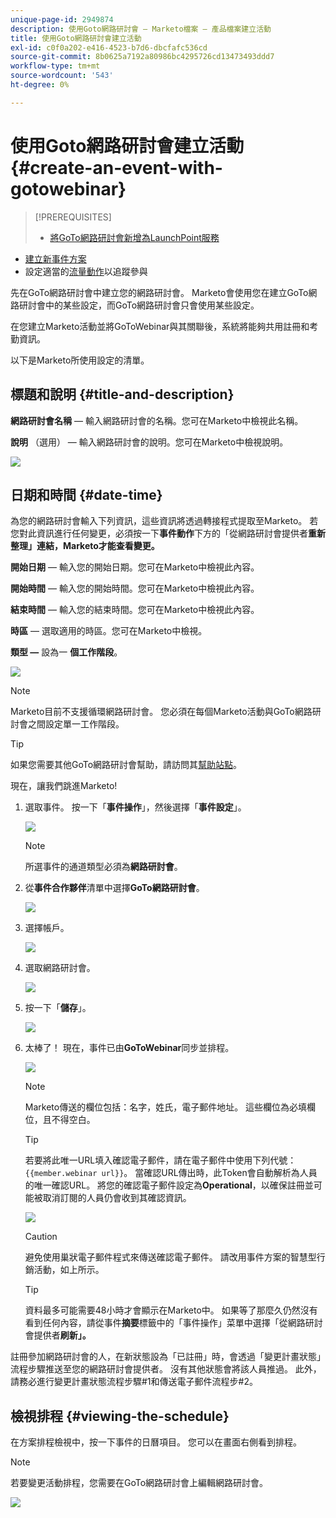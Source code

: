 ```yaml
---
unique-page-id: 2949874
description: 使用Goto網路研討會 — Marketo檔案 — 產品檔案建立活動
title: 使用Goto網路研討會建立活動
exl-id: c0f0a202-e416-4523-b7d6-dbcfafc536cd
source-git-commit: 8b0625a7192a80986bc4295726cd13473493ddd7
workflow-type: tm+mt
source-wordcount: '543'
ht-degree: 0%

---
```


# 使用Goto網路研討會建立活動 {#create-an-event-with-gotowebinar}

>[!PREREQUISITES]
>
>* [將GoTo網路研討會新增為LaunchPoint服務](/help/marketo/product-docs/administration/additional-integrations/add-gotowebinar-as-a-launchpoint-service.md)
* [建立新事件方案](/help/marketo/product-docs/demand-generation/events/understanding-events/create-a-new-event-program.md)
* 設定適當的[流量動作](/help/marketo/product-docs/core-marketo-concepts/smart-campaigns/flow-actions/add-a-flow-step-to-a-smart-campaign.md)以追蹤參與


先在GoTo網路研討會中建立您的網路研討會。 Marketo會使用您在建立GoTo網路研討會中的某些設定，而GoTo網路研討會只會使用某些設定。

在您建立Marketo活動並將GoToWebinar與其關聯後，系統將能夠共用註冊和考勤資訊。

以下是Marketo所使用設定的清單。

## 標題和說明 {#title-and-description}

**網路研討會名稱**  — 輸入網路研討會的名稱。您可在Marketo中檢視此名稱。

**說明** （選用） — 輸入網路研討會的說明。您可在Marketo中檢視說明。

![](assets/image2015-5-28-15-3a1-3a36.png)

## 日期和時間 {#date-time}

為您的網路研討會輸入下列資訊，這些資訊將透過轉接程式提取至Marketo。 若您對此資訊進行任何變更，必須按一下&#x200B;**事件動作**&#x200B;下方的「從網路研討會提供者&#x200B;**重新整理」連結，Marketo才能查看變更。**

**開始日期**  — 輸入您的開始日期。您可在Marketo中檢視此內容。

**開始時間**  — 輸入您的開始時間。您可在Marketo中檢視此內容。

**結束時間**  — 輸入您的結束時間。您可在Marketo中檢視此內容。

**時區**  — 選取適用的時區。您可在Marketo中檢視。

**類型 —** 設為一 **個工作階段**。

![](assets/image2015-5-28-15-3a7-3a1.png)

>[!NOTE]
Marketo目前不支援循環網路研討會。 您必須在每個Marketo活動與GoTo網路研討會之間設定單一工作階段。

>[!TIP]
如果您需要其他GoTo網路研討會幫助，請訪問其[幫助站點](https://support.logmeininc.com/gotowebinar)。

現在，讓我們跳進Marketo!

1. 選取事件。 按一下「**事件操作**」，然後選擇「**事件設定**」。

   ![](assets/image2015-5-14-14-3a53-3a10.png)

   >[!NOTE]
   所選事件的通道類型必須為&#x200B;**網路研討會**。

1. 從&#x200B;**事件合作夥伴**&#x200B;清單中選擇&#x200B;**GoTo網路研討會**。

   ![](assets/image2015-5-14-14-3a55-3a20.png)

1. 選擇帳戶。

   ![](assets/rtaimage-2.png)

1. 選取網路研討會。

   ![](assets/image2015-5-14-14-3a57-3a31.png)

1. 按一下「**儲存**」。

   ![](assets/image2015-5-14-14-3a58-3a54.png)

1. 太棒了！ 現在，事件已由&#x200B;**GoToWebinar**&#x200B;同步並排程。

   ![](assets/image2015-5-14-15-3a0-3a47.png)

   >[!NOTE]
   Marketo傳送的欄位包括：名字，姓氏，電子郵件地址。 這些欄位為必填欄位，且不得空白。

   >[!TIP]
   若要將此唯一URL填入確認電子郵件，請在電子郵件中使用下列代號：`{{member.webinar url}}`。 當確認URL傳出時，此Token會自動解析為人員的唯一確認URL。
   將您的確認電子郵件設定為&#x200B;**Operational**，以確保註冊並可能被取消訂閱的人員仍會收到其確認資訊。

   ![](assets/goto-webinar.png)

   >[!CAUTION]
   避免使用巢狀電子郵件程式來傳送確認電子郵件。 請改用事件方案的智慧型行銷活動，如上所示。

   >[!TIP]
   資料最多可能需要48小時才會顯示在Marketo中。 如果等了那麼久仍然沒有看到任何內容，請從事件&#x200B;**摘要**&#x200B;標籤中的「事件操作」菜單中選擇「從網路研討會提供者&#x200B;**刷新」。**

註冊參加網路研討會的人，在新狀態設為「已註冊」時，會透過「變更計畫狀態」流程步驟推送至您的網路研討會提供者。 沒有其他狀態會將該人員推過。 此外，請務必進行變更計畫狀態流程步驟#1和傳送電子郵件流程步#2。

## 檢視排程  {#viewing-the-schedule}

在方案排程檢視中，按一下事件的日曆項目。 您可以在畫面右側看到排程。

>[!NOTE]
若要變更活動排程，您需要在GoTo網路研討會上編輯網路研討會。

![](assets/image2015-5-14-15-3a3-3a13.png)
